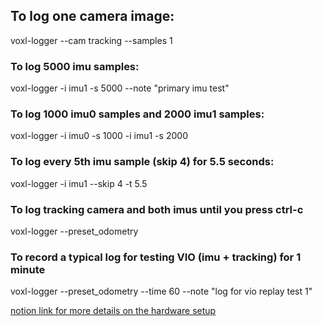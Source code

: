 ## To log one camera image:
voxl-logger --cam tracking --samples 1

### To log 5000 imu samples:
voxl-logger -i imu1 -s 5000 --note "primary imu test"

### To log 1000 imu0 samples and 2000 imu1 samples:
voxl-logger -i imu0 -s 1000 -i imu1 -s 2000

### To log every 5th imu sample (skip 4) for 5.5 seconds:
voxl-logger -i imu1 --skip 4 -t 5.5

### To log tracking camera and both imus until you press ctrl-c
voxl-logger --preset_odometry

### To record a typical log for testing VIO (imu + tracking) for 1 minute
voxl-logger --preset_odometry --time 60 --note "log for vio replay test 1"


[notion link for more details on the hardware setup](https://www.notion.so/agrawala96/Modal-AI-Flight-1e54ca92fe014b9abe38a9c0fd772a30)
